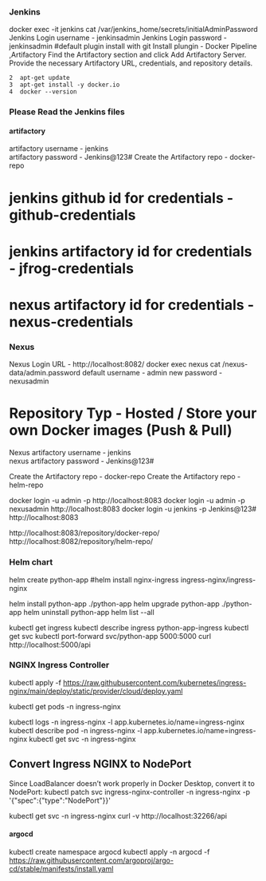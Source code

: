 
### Jenkins #####
docker exec -it jenkins cat /var/jenkins_home/secrets/initialAdminPassword
Jenkins Login username - jenkinsadmin 
Jenkins Login password - jenkinsadmin
#default plugin install with git
Install plungin - Docker Pipeline ,Artifactory
Find the Artifactory section and click Add Artifactory Server.
Provide the necessary Artifactory URL, credentials, and repository details.

    2  apt-get update
    3  apt-get install -y docker.io
    4  docker --version

### Please Read the Jenkins files ######
#### artifactory #####
artifactory username - jenkins  
artifactory password - Jenkins@123#
Create the Artifactory repo - docker-repo


# jenkins github id  for credentials - github-credentials
# jenkins artifactory id  for credentials - jfrog-credentials
# nexus artifactory id  for credentials - nexus-credentials


### Nexus ####
Nexus Login URL - http://localhost:8082/
docker exec nexus cat /nexus-data/admin.password
default username - admin
new password -nexusadmin
# Repository Typ - Hosted / Store your own Docker images (Push & Pull)
 Nexus artifactory username - jenkins  
nexus artifactory password - Jenkins@123#

Create the Artifactory repo - docker-repo
Create the Artifactory repo - helm-repo

docker login -u admin -p <your-password> http://localhost:8083
docker login -u admin -p nexusadmin http://localhost:8083
docker login -u jenkins -p Jenkins@123# http://localhost:8083

http://localhost:8083/repository/docker-repo/
http://localhost:8082/repository/helm-repo/



### Helm chart 

helm create python-app
#helm install nginx-ingress ingress-nginx/ingress-nginx



helm install python-app ./python-app
helm upgrade python-app ./python-app
helm uninstall python-app
helm list --all

kubectl get ingress
kubectl describe ingress python-app-ingress
kubectl get svc
kubectl port-forward svc/python-app 5000:5000
curl http://localhost:5000/api



### NGINX Ingress Controller
kubectl apply -f https://raw.githubusercontent.com/kubernetes/ingress-nginx/main/deploy/static/provider/cloud/deploy.yaml

kubectl get pods -n ingress-nginx

kubectl logs -n ingress-nginx -l app.kubernetes.io/name=ingress-nginx
kubectl describe pod -n ingress-nginx -l app.kubernetes.io/name=ingress-nginx
kubectl get svc -n ingress-nginx


## Convert Ingress NGINX to NodePort
Since LoadBalancer doesn’t work properly in Docker Desktop, convert it to NodePort:
kubectl patch svc ingress-nginx-controller -n ingress-nginx -p '{"spec":{"type":"NodePort"}}'

kubectl get svc -n ingress-nginx
curl -v http://localhost:32266/api



#### argocd ###
kubectl create namespace argocd
kubectl apply -n argocd -f https://raw.githubusercontent.com/argoproj/argo-cd/stable/manifests/install.yaml
